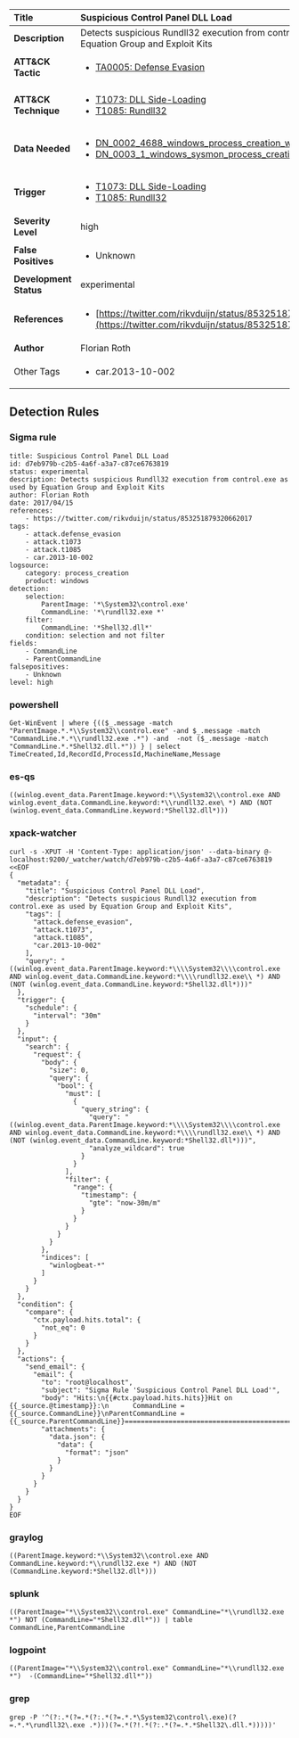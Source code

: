 | Title                    | Suspicious Control Panel DLL Load       |
|:-------------------------|:------------------|
| **Description**          | Detects suspicious Rundll32 execution from control.exe as used by Equation Group and Exploit Kits |
| **ATT&amp;CK Tactic**    |  <ul><li>[TA0005: Defense Evasion](https://attack.mitre.org/tactics/TA0005)</li></ul>  |
| **ATT&amp;CK Technique** | <ul><li>[T1073: DLL Side-Loading](https://attack.mitre.org/techniques/T1073)</li><li>[T1085: Rundll32](https://attack.mitre.org/techniques/T1085)</li></ul>  |
| **Data Needed**          | <ul><li>[DN_0002_4688_windows_process_creation_with_commandline](../Data_Needed/DN_0002_4688_windows_process_creation_with_commandline.md)</li><li>[DN_0003_1_windows_sysmon_process_creation](../Data_Needed/DN_0003_1_windows_sysmon_process_creation.md)</li></ul>  |
| **Trigger**              | <ul><li>[T1073: DLL Side-Loading](../Triggers/T1073.md)</li><li>[T1085: Rundll32](../Triggers/T1085.md)</li></ul>  |
| **Severity Level**       | high |
| **False Positives**      | <ul><li>Unknown</li></ul>  |
| **Development Status**   | experimental |
| **References**           | <ul><li>[https://twitter.com/rikvduijn/status/853251879320662017](https://twitter.com/rikvduijn/status/853251879320662017)</li></ul>  |
| **Author**               | Florian Roth |
| Other Tags           | <ul><li>car.2013-10-002</li></ul> | 

## Detection Rules

### Sigma rule

```
title: Suspicious Control Panel DLL Load
id: d7eb979b-c2b5-4a6f-a3a7-c87ce6763819
status: experimental
description: Detects suspicious Rundll32 execution from control.exe as used by Equation Group and Exploit Kits
author: Florian Roth
date: 2017/04/15
references:
    - https://twitter.com/rikvduijn/status/853251879320662017
tags:
    - attack.defense_evasion
    - attack.t1073
    - attack.t1085
    - car.2013-10-002
logsource:
    category: process_creation
    product: windows
detection:
    selection:
        ParentImage: '*\System32\control.exe'
        CommandLine: '*\rundll32.exe *'
    filter:
        CommandLine: '*Shell32.dll*'
    condition: selection and not filter
fields:
    - CommandLine
    - ParentCommandLine
falsepositives:
    - Unknown
level: high

```





### powershell
    
```
Get-WinEvent | where {(($_.message -match "ParentImage.*.*\\System32\\control.exe" -and $_.message -match "CommandLine.*.*\\rundll32.exe .*") -and  -not ($_.message -match "CommandLine.*.*Shell32.dll.*")) } | select TimeCreated,Id,RecordId,ProcessId,MachineName,Message
```


### es-qs
    
```
((winlog.event_data.ParentImage.keyword:*\\System32\\control.exe AND winlog.event_data.CommandLine.keyword:*\\rundll32.exe\ *) AND (NOT (winlog.event_data.CommandLine.keyword:*Shell32.dll*)))
```


### xpack-watcher
    
```
curl -s -XPUT -H 'Content-Type: application/json' --data-binary @- localhost:9200/_watcher/watch/d7eb979b-c2b5-4a6f-a3a7-c87ce6763819 <<EOF
{
  "metadata": {
    "title": "Suspicious Control Panel DLL Load",
    "description": "Detects suspicious Rundll32 execution from control.exe as used by Equation Group and Exploit Kits",
    "tags": [
      "attack.defense_evasion",
      "attack.t1073",
      "attack.t1085",
      "car.2013-10-002"
    ],
    "query": "((winlog.event_data.ParentImage.keyword:*\\\\System32\\\\control.exe AND winlog.event_data.CommandLine.keyword:*\\\\rundll32.exe\\ *) AND (NOT (winlog.event_data.CommandLine.keyword:*Shell32.dll*)))"
  },
  "trigger": {
    "schedule": {
      "interval": "30m"
    }
  },
  "input": {
    "search": {
      "request": {
        "body": {
          "size": 0,
          "query": {
            "bool": {
              "must": [
                {
                  "query_string": {
                    "query": "((winlog.event_data.ParentImage.keyword:*\\\\System32\\\\control.exe AND winlog.event_data.CommandLine.keyword:*\\\\rundll32.exe\\ *) AND (NOT (winlog.event_data.CommandLine.keyword:*Shell32.dll*)))",
                    "analyze_wildcard": true
                  }
                }
              ],
              "filter": {
                "range": {
                  "timestamp": {
                    "gte": "now-30m/m"
                  }
                }
              }
            }
          }
        },
        "indices": [
          "winlogbeat-*"
        ]
      }
    }
  },
  "condition": {
    "compare": {
      "ctx.payload.hits.total": {
        "not_eq": 0
      }
    }
  },
  "actions": {
    "send_email": {
      "email": {
        "to": "root@localhost",
        "subject": "Sigma Rule 'Suspicious Control Panel DLL Load'",
        "body": "Hits:\n{{#ctx.payload.hits.hits}}Hit on {{_source.@timestamp}}:\n      CommandLine = {{_source.CommandLine}}\nParentCommandLine = {{_source.ParentCommandLine}}================================================================================\n{{/ctx.payload.hits.hits}}",
        "attachments": {
          "data.json": {
            "data": {
              "format": "json"
            }
          }
        }
      }
    }
  }
}
EOF

```


### graylog
    
```
((ParentImage.keyword:*\\System32\\control.exe AND CommandLine.keyword:*\\rundll32.exe *) AND (NOT (CommandLine.keyword:*Shell32.dll*)))
```


### splunk
    
```
((ParentImage="*\\System32\\control.exe" CommandLine="*\\rundll32.exe *") NOT (CommandLine="*Shell32.dll*")) | table CommandLine,ParentCommandLine
```


### logpoint
    
```
((ParentImage="*\\System32\\control.exe" CommandLine="*\\rundll32.exe *")  -(CommandLine="*Shell32.dll*"))
```


### grep
    
```
grep -P '^(?:.*(?=.*(?:.*(?=.*.*\System32\control\.exe)(?=.*.*\rundll32\.exe .*)))(?=.*(?!.*(?:.*(?=.*.*Shell32\.dll.*)))))'
```



